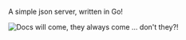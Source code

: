 A simple json server, written in Go!

![](https://www.evanmiller.org/images/four-days-of-go/gopher3.png "Docs will come, they always come ... don't they?!")
